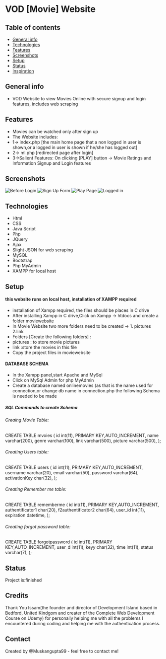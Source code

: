 # VOD [Movie] Website


## Table of contents
* [General info](#general-info)
* [Technologies](#technologies)
* [Features](#features)
* [Screenshots](#screenshots)
* [Setup](#setup)
* [Status](#status)
* [Inspiration](#inspiration)

## General info
* VOD Website to view Movies Online with secure signup and login features, includes web scraping

## Features
* Movies can be watched only after sign up
* The Website includes:
* 1-> index.php [the main home page that a non logged in user is shown,or a logged in user is shown if he/she has logged out]
* 2-> ml.php [redirected page after login]
* 3->Salient Features:
   On clicking [PLAY] button -> Movie Ratings and Information
   Signup and Login features

## Screenshots
![Before Login](/screenshot1.jpg?raw=true "Home Page before Log in")
![Sign Up Form](/screenshot2.png?raw=true "Sign Up Form")
![Play Page](/screenshot4.png?raw=true "Play page")
![Logged in](/screenshot32.jpg?raw=true "Home Page after login")


## Technologies
* Html
* CSS
* Java Script
* Php
* JQuery
* Ajax
* Slight JSON for web scraping
* MySQL
* Bootstrap
* Php MyAdmin
* XAMPP for local host

## Setup
#### this website runs on local host, installation of XAMPP required

* installation of Xampp required, the files should be places in C drive
* After installing Xampp in C drive,Click on Xampp -> htdocs and create a folder moviewebsite
* In Movie Website two more folders need to be created -> 1. pictures 2.link
* Folders [Create the following folders] :
* pictures : to store movie pictures
* link :store the movies in this file
* Copy the project files in moviewebsite 
#### DATABASE SCHEMA
* In the Xampp panel,start Apache and MySql
* Click on MySql Admin for php MyAdmin
* Create a database named onlinemovies (as that is the name used for connection,or change db name in connection.php
 the following Schema is needed to be made

##### SQL Commands to create Schema
###### Creaing Movie Table:
 CREATE TABLE mvoies (
    id int(11), PRIMARY KEY,AUTO_INCREMENT,
    name varchar(200),
    genre varchar(100),
    link varchar(500),
    picture varchar(500),
);

###### Creating Users table:
 CREATE TABLE users (
    id int(11), PRIMARY KEY,AUTO_INCREMENT,
    username varchar(20),
    email varchar(50),
    password varchar(64),
    activationKey char(32),
);
  
###### Creating Remember me table:
CREATE TABLE rememberme (
    id int(11), PRIMARY KEY,AUTO_INCREMENT,
    authentificator1 char(20),
    f2authentificator2 char(64),
    user_id int(11),
    expiration datetime,
);

###### Creating forgot password table:
CREATE TABLE forgotpassword (
    id int(11), PRIMARY KEY,AUTO_INCREMENT,
    user_d int(11),
    keyy char(32),
    time int(11),
    status varchar(7),
);

## Status
Project is:finished

## Credits
Thank You Issam(the founder and director of Development Island based in Bedford, United Kindgom and creater of the Complete Web Development Course on Udemy) for personally helping me with all the problems I encountered during coding and helping me with the authentication process.

## Contact
Created by @Muskangupta99 - feel free to contact me!
